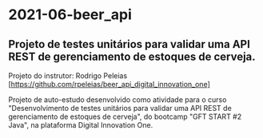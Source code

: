 
# 2021-06-beer_api
## Projeto de testes unitários para validar uma API REST de gerenciamento de estoques de cerveja.

Projeto do instrutor: Rodrigo Peleias [https://github.com/rpeleias/beer_api_digital_innovation_one]

Projeto de auto-estudo desenvolvido como atividade para o curso "Desenvolvimento de testes unitários para validar uma API REST de gerenciamento de estoques de cerveja", do bootcamp "GFT START #2 Java", na plataforma Digital Innovation One.